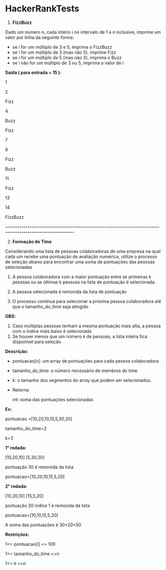 # HackerRankTests

1. **FizzBuzz**

Dado um número n, cada inteiro i no intervalo de 1 a n inclusive, imprime
um valor por linha da seguinte forma:

- se i for um múltiplo de 3 e 5, imprima o FizzBuzz
- se i for um múltiplo de 3 (mas não 5), imprime Fizz
- se i for um múltiplo de 5 (mas não 3), imprima o Buzz
- se i não for um múltiplo de 3 ou 5, imprima o valor de i

**Saída ( para  entrada = 15 ):**

1

2

Fizz

4

Buzz

Fizz

7

8

Fizz

Buzz

11

Fizz

13

14

FizzBuzz



**--------------------------------------------------------------------------------------------------------------**

2. **Formação de Time**

Considerando uma lista de pessoas colaboradoras de uma empresa
na qual cada um recebe uma pontuação de avaliação numérica, utilize
o processo de seleção abaixo para encontrar uma soma de pontuações
das pessoas selecionadas

1. A pessoa colaboradora com a maior pontuação entre as primeiras k pessoas
   ou as últimas k pessoas na lista de pontuação é selecionada.
2. A pessoa selecionada é removida da lista de pontuação

3. O processo continua para selecionar a próxima pessoa colaboradora
   até que o tamanho_do_time seja atingido

**OBS:**

1. Caso múltiplas pessoas tenham a mesma pontuação mais alta, a pessoa
   com o índice mais baixo é selecionada
2. Se houver menos que um número k de pessoas, a lista inteira fica 
   disponível para seleção

**Descrição:**

- pontuacao[n]: um array de pontuações para cada pessoa colaboradora

- tamanho_do_time: o número necessário de membros do time

- k: o tamanho dos segmentos do array que podem ser selecionados.

- Retorna:

  int: soma das pontuações selecionadas

**Ex:** 

pontuacao =[10,20,10,15,5,30,20]

tamanho_do_time=2

k=3

**1° rodada:** 

[10,20,10] [5,30,20]

pontuação 30 é removida da lista

pontuacao=[10,20,10,15,5,20]

**2° rodada:**

[10,20,10] [15,5,20]

pontuação 20 índice 1 é removida da lista

pontuacao=[10,10,15,5,20]



A soma das pontuações é 30+20=50

**Restrições:**

1<= pontuacao[i] <= 109

1<= tamanho_do_time <=n

1<= k <=n

